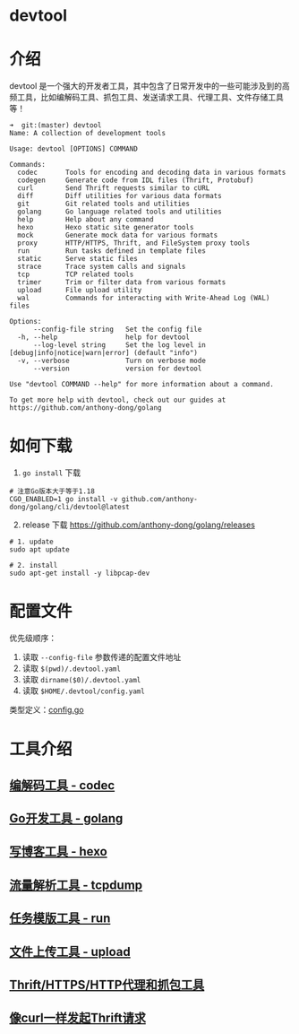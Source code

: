 # devtool

# 介绍

devtool 是一个强大的开发者工具，其中包含了日常开发中的一些可能涉及到的高频工具，比如编解码工具、抓包工具、发送请求工具、代理工具、文件存储工具等！

```shell
➜  git:(master) devtool 
Name: A collection of development tools

Usage: devtool [OPTIONS] COMMAND

Commands:
  codec       Tools for encoding and decoding data in various formats
  codegen     Generate code from IDL files (Thrift, Protobuf)
  curl        Send Thrift requests similar to cURL
  diff        Diff utilities for various data formats
  git         Git related tools and utilities
  golang      Go language related tools and utilities
  help        Help about any command
  hexo        Hexo static site generator tools
  mock        Generate mock data for various formats
  proxy       HTTP/HTTPS, Thrift, and FileSystem proxy tools
  run         Run tasks defined in template files
  static      Serve static files
  strace      Trace system calls and signals
  tcp         TCP related tools
  trimer      Trim or filter data from various formats
  upload      File upload utility
  wal         Commands for interacting with Write-Ahead Log (WAL) files

Options:
      --config-file string   Set the config file
  -h, --help                 help for devtool
      --log-level string     Set the log level in [debug|info|notice|warn|error] (default "info")
  -v, --verbose              Turn on verbose mode
      --version              version for devtool

Use "devtool COMMAND --help" for more information about a command.

To get more help with devtool, check out our guides at https://github.com/anthony-dong/golang
```

# 如何下载

1. `go install`  下载

```shell
# 注意Go版本大于等于1.18
CGO_ENABLED=1 go install -v github.com/anthony-dong/golang/cli/devtool@latest
```

2. release 下载 https://github.com/anthony-dong/golang/releases

```shell
# 1. update
sudo apt update

# 2. install
sudo apt-get install -y libpcap-dev
```

# 配置文件

优先级顺序：

1. 读取  `--config-file` 参数传递的配置文件地址
2. 读取 `$(pwd)/.devtool.yaml`
3. 读取 `dirname($0)/.devtool.yaml`
4. 读取 `$HOME/.devtool/config.yaml`

类型定义：[config.go](../../command/config.go)

# 工具介绍

## [编解码工具 - codec ](../../command/codec)

## [Go开发工具 - golang](../../command/golang)

## [写博客工具 - hexo](../../command/hexo)

## [流量解析工具 - tcpdump](../../command/tcpdump)

## [任务模版工具 - run](../../command/run)

## [文件上传工具 - upload](../../command/upload)

## [Thrift/HTTPS/HTTP代理和抓包工具](../../command/proxy)

## [像curl一样发起Thrift请求](../../command/curl)